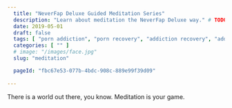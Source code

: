 ```yaml
---
  title: "NeverFap Deluxe Guided Meditation Series"
  description: "Learn about meditation the NeverFap Deluxe way." # TODO
  date: 2019-05-01
  draft: false
  tags: [ "porn addiction", "porn recovery", "addiction recovery", "addiction", "awareness", "nofap", "neverfap", "neverfap deluxe" ]
  categories: [ "" ]
  # image: "/images/face.jpg"
  slug: "meditation"

  pageId: "fbc67e53-077b-4bdc-908c-889e99f39d09"
  
---
```


There is a world out there, you know. Meditation is your game.